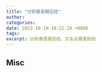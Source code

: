 ```yaml
---
title: "分别善恶报应经"
author: 
categories: 
date: 2022-10-10 10:22:29 +0800
tags: 
excerpt: 分别善恶报应经，又名业报差别经
---
```





















## Misc






